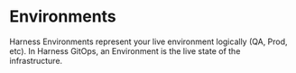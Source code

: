 # Environments

Harness Environments represent your live environment logically (QA, Prod, etc). In Harness GitOps, an Environment is the live state of the infrastructure.
